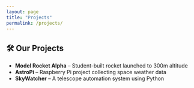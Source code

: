 ```yaml
---
layout: page
title: "Projects"
permalink: /projects/
---
```


## 🛠️ Our Projects

- **Model Rocket Alpha** – Student-built rocket launched to 300m altitude  
- **AstroPi** – Raspberry Pi project collecting space weather data  
- **SkyWatcher** – A telescope automation system using Python
